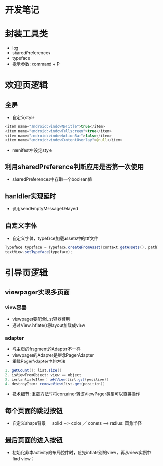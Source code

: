 # 开发笔记

# 封装工具类
* log 
* sharedPreferences
* typeface
* 提示参数: command + P

# 欢迎页逻辑
## 全屏 
* 自定义style
```java
<item name="android:windowNoTitle">true</item>
<item name="android:windowFullscreen">true</item>
<item name="android:windowActionBar">false</item>
<item name="android:windowContentOverlay">@null</item>
```
* menifest中设定style

## 利用sharedPreference判断应用是否第一次使用
* sharedPreferences中存取一个boolean值


## hanldler实现延时
* 调用sendEmptyMessageDelayed

## 自定义字体
* 自定义字体，typeface加载assets中的ttf文件

```java
Typeface typeface = Typeface.createFromAsset(context.getAssets(), path);
textView.setTypeface(typeface);
```




# 引导页逻辑

## viewpager实现多页面
### view容器
* viewpager要配合List<View>容器使用
* 通过View.inflate()将layout加载成view
### adapter
* 与主页的fragment的Adapter不一样
* viewpager的Adapter是继承PagerAdapter
* 重载PagerAdapter中的方法
```java
1. getCount(): list.size()
2. isViewFromObject: view == object
3. instantiateItem： addView(list.get(position)) 
4. destroyItem: removeView(list.get(position))
```
* 技术细节: 重载方法时将container转成ViewPager类型可以直接操作

## 每个页面的跳过按钮
* 自定义shape背景 ： solid －> color ／ coners ——> radius: 圆角半径

## 最后页面的进入按钮
* 初始化非本activity的布局控件时，应先inflate别的view，再从view实例中find view；

